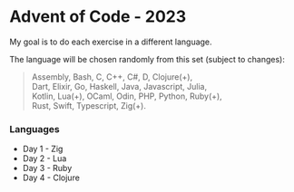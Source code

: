 # Advent of Code - 2023

My goal is to do each exercise in a different language.

The language will be chosen randomly from this set (subject to changes): 
> Assembly, Bash, C, C++, C#, D, Clojure(+), <br>
> Dart, Elixir, Go, Haskell, Java, Javascript, Julia, <br>
> Kotlin, Lua(+), OCaml, Odin, PHP, Python, Ruby(+), <br>
> Rust, Swift, Typescript, Zig(+). <br>

### Languages
- Day 1 - Zig
- Day 2 - Lua
- Day 3 - Ruby
- Day 4 - Clojure
